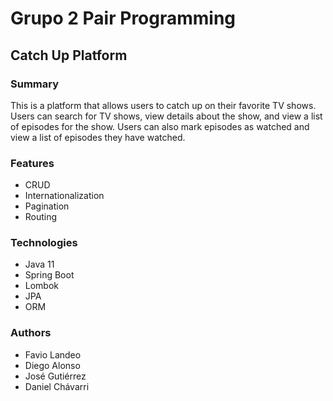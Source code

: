 # Grupo 2 Pair Programming

## Catch Up Platform

### Summary

This is a platform that allows users to catch up on their favorite TV shows. Users can search for TV shows, view details about the show, and view a list of episodes for the show. Users can also mark episodes as watched and view a list of episodes they have watched.

### Features

- CRUD
- Internationalization
- Pagination
- Routing

### Technologies

- Java 11
- Spring Boot
- Lombok
- JPA
- ORM

### Authors

- Favio Landeo
- Diego Alonso
- José Gutiérrez
- Daniel Chávarri